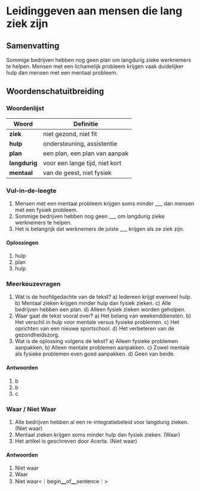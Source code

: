 # Leidinggeven aan mensen die lang ziek zijn

## Samenvatting
Sommige bedrijven hebben nog geen plan om langdurig zieke werknemers te helpen. Mensen met een lichamelijk probleem krijgen vaak duidelijker hulp dan mensen met een mentaal probleem.

## Woordenschatuitbreiding

### Woordenlijst

| Woord | Definitie |
|-------|-----------|
| **ziek** | niet gezond, niet fit |
| **hulp** | ondersteuning, assistentie |
| **plan** | een plan, een plan van aanpak |
| **langdurig** | voor een lange tijd, niet kort |
| **mentaal** | van de geest, niet fysiek |

### Vul-in-de-leegte
1. Mensen met een mentaal probleem krijgen soms minder ___ dan mensen met een fysiek probleem.
2. Sommige bedrijven hebben nog geen ___ om langdurig zieke werknemers te helpen.
3. Het is belangrijk dat werknemers de juiste ___ krijgen als ze ziek zijn.

#### Oplossingen
1. hulp
2. plan
3. hulp

### Meerkeuzevragen
1. Wat is de hoofdgedachte van de tekst?
   a) Iedereen krijgt evenveel hulp.
   b) Mentaal zieken krijgen minder hulp dan fysiek zieken.
   c) Alle bedrijven hebben een plan.
   d) Alleen fysiek zieken worden geholpen.
2. Waar gaat de tekst vooral over?
   a) Het belang van weekenddiensten.
   b) Het verschil in hulp voor mentale versus fysieke problemen.
   c) Het oprichten van een nieuwe sportschool.
   d) Het verbeteren van de gezondheidszorg.
3. Wat is de oplossing volgens de tekst?
   a) Alleen fysieke problemen aanpakken.
   b) Alleen mentale problemen aanpakken.
   c) Zowel mentale als fysieke problemen even goed aanpakken.
   d) Geen van beide.

#### Antwoorden
1. b
2. b
3. c

### Waar / Niet Waar
1. Alle bedrijven hebben al een re-integratiebeleid voor langdurig zieken. (Niet waar)
2. Mentaal zieken krijgen soms minder hulp dan fysiek zieken. (Waar)
3. Het artikel is geschreven door Acerta. (Niet waar)

#### Antwoorden
1. Niet waar
2. Waar
3. Niet waar<｜begin▁of▁sentence｜>